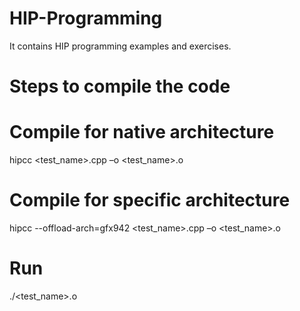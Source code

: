 # HIP-Programming
It contains HIP programming examples and exercises.

# Steps to compile the code

# Compile for native architecture
hipcc  <test_name>.cpp –o <test_name>.o

# Compile for specific architecture
hipcc --offload-arch=gfx942 <test_name>.cpp –o <test_name>.o

# Run
./<test_name>.o

